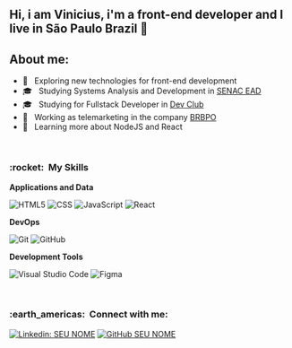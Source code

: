 
## Hi, i am Vinicius, i'm a front-end developer and I live in São Paulo Brazil 👋

## About me:
- 🤔 &nbsp; Exploring new technologies for front-end development
- 🎓 &nbsp; Studying Systems Analysis and Development in <a href="https://www.ead.senac.br/?gclid=Cj0KCQjw24qHBhCnARIsAPbdtlJT97-m0KE5Qm6yX0R8UCWInvvWg864zu98XqEyjfBukhWlYENNviIaAk1BEALw_wcB">SENAC EAD</a>
- 🎓 &nbsp; Studying for Fullstack Developer in <a href="https://devclub.rodolfomori.com.br/">Dev Club</a>
- 💼 &nbsp; Working as telemarketing in the company <a href="http://www.brbpo.com.br/">BRBPO</a>
- 🌱 &nbsp; Learning more about NodeJS and React
<br/>

<h3> :rocket: &nbsp;My Skills </h3>

**Applications and Data**
 
  ![HTML5](https://img.shields.io/badge/-HTML5-333333?style=flat&logo=HTML5)
  ![CSS](https://img.shields.io/badge/-CSS-333333?style=flat&logo=CSS3&logoColor=1572B6)
  ![JavaScript](https://img.shields.io/badge/-JavaScript-333333?style=flat&logo=javascript)
  ![React](https://img.shields.io/badge/-React-333333?style=flat&logo=react)

**DevOps**

  ![Git](https://img.shields.io/badge/-Git-333333?style=flat&logo=git)
  ![GitHub](https://img.shields.io/badge/-GitHub-333333?style=flat&logo=github)

**Development Tools**

  ![Visual Studio Code](https://img.shields.io/badge/-Visual%20Studio%20Code-333333?style=flat&logo=visual-studio-code&logoColor=007ACC)
  ![Figma](https://img.shields.io/badge/-Figma-333333?style=flat&logo=figma&logoColor=007ACC)

<br/>

<h3> :earth_americas: &nbsp;Connect with me: </h3>

[![Linkedin: SEU NOME](https://img.shields.io/badge/-ViniciusMendes-blue?style=flat-square&logo=Linkedin&logoColor=white&link=)](https://www.linkedin.com/in/vinicius-mendes-2785a0206/)
[![GitHub SEU NOME]( https://img.shields.io/github/followers/39coleworld?label=follow&style=social)](LINK-DO-SEU-GITHUB)
